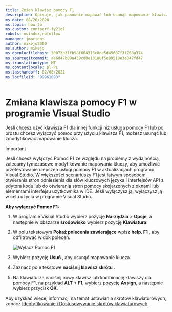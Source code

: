 ```yaml
---
title: Zmień klawisz pomocy F1
description: Opisuje, jak ponownie mapować lub usunąć mapowanie klawisza F1
ms.date: 08/20/2020
ms.topic: how-to
ms.custom: contperf-fy21q1
robots: noindex,nofollow
manager: jmartens
author: mikejo5000
ms.author: mikejo
ms.openlocfilehash: 30073b31fb98f604313c8de5d45687f3f768a374
ms.sourcegitcommit: ae6d47b09a439cd0e13180f5e89510e3e347fd47
ms.translationtype: MT
ms.contentlocale: pl-PL
ms.lasthandoff: 02/08/2021
ms.locfileid: "99961693"
---
```

# <a name="change-the-f1-help-key-in-visual-studio"></a>Zmiana klawisza pomocy F1 w programie Visual Studio

Jeśli chcesz użyć klawisza F1 dla innej funkcji niż usługa pomocy F1 lub po prostu chcesz wyłączyć pomoc przy użyciu klawisza F1, możesz usunąć lub zmodyfikować mapowanie klucza.

> [!IMPORTANT]
> Jeśli chcesz wyłączyć Pomoc F1 ze względu na problemy z wydajnością, zalecamy tymczasowe modyfikowanie mapowania kluczy, aby umożliwić przetestowanie ulepszeń usługi pomocy F1 w aktualizacjach programu Visual Studio. W większości scenariuszy F1 jest łatwym sposobem otwierania stron odniesienia dla słów kluczowych języka i interfejsów API z edytora kodu lub do otwierania stron pomocy skojarzonych z oknami lub elementami interfejsu użytkownika w IDE. Jeśli wyłączysz ją, wyłączysz ją w celu użycia w programie Visual Studio.

**Aby wyłączyć Pomoc F1:**

1. W programie Visual Studio wybierz pozycję **Narzędzia**  >  **Opcje**, a następnie w obszarze **środowisko** wybierz pozycję **Klawiatura**.

1. W polu tekstowym **Pokaż polecenia zawierające** wpisz **help. F1** , aby odfiltrować widok poleceń.

   ![Wyłącz Pomoc F1](../not-in-toc/media/disable-f1-help-key.png)

1. Wybierz pozycję **Usuń** , aby usunąć mapowanie klucza.

1. Zaznacz pole tekstowe **naciśnij klawisz skrótu** .

1. Na klawiaturze naciśnij nowy klawisz lub kombinację klawiszy dla pomocy F1, na przykład **ALT + F1**, wybierz pozycję **Assign**, a następnie wybierz przycisk **OK**.

Aby uzyskać więcej informacji na temat ustawiania skrótów klawiaturowych, zobacz [Identyfikowanie i Dostosowywanie skrótów klawiaturowych](../../ide/identifying-and-customizing-keyboard-shortcuts-in-visual-studio.md).
